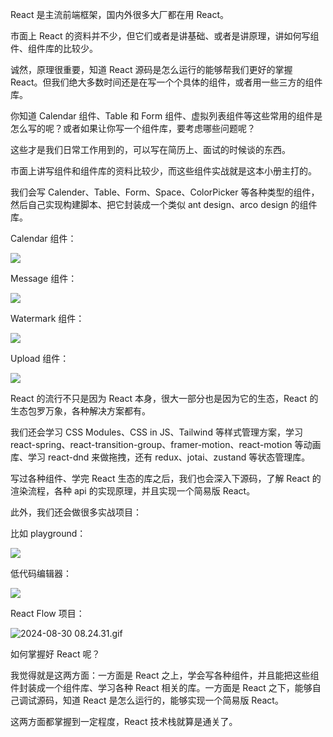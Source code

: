 ﻿React 是主流前端框架，国内外很多大厂都在用 React。

市面上 React 的资料并不少，但它们或者是讲基础、或者是讲原理，讲如何写组件、组件库的比较少。

诚然，原理很重要，知道 React 源码是怎么运行的能够帮我们更好的掌握 React。但我们绝大多数时间还是在写一个个具体的组件，或者用一些三方的组件库。

你知道 Calendar 组件、Table 和 Form 组件、虚拟列表组件等这些常用的组件是怎么写的呢？或者如果让你写一个组件库，要考虑哪些问题呢？

这些才是我们日常工作用到的，可以写在简历上、面试的时候谈的东西。

市面上讲写组件和组件库的资料比较少，而这些组件实战就是这本小册主打的。

我们会写 Calender、Table、Form、Space、ColorPicker 等各种类型的组件，然后自己实现构建脚本、把它封装成一个类似 ant design、arco design 的组件库。

Calendar 组件：

![](https://p9-juejin.byteimg.com/tos-cn-i-k3u1fbpfcp/fc321f45d0eb4c41b9370dcc1b9f2162~tplv-k3u1fbpfcp-jj-mark:0:0:0:0:q75.image#?w=2156&h=1158&s=228529&e=gif&f=32&b=fdfdfd)

Message 组件：

![](https://p1-juejin.byteimg.com/tos-cn-i-k3u1fbpfcp/23725f6715f9461f859402de7ffb3660~tplv-k3u1fbpfcp-jj-mark:0:0:0:0:q75.image#?w=1272&h=1266&s=387654&e=gif&f=70&b=fefefe)

Watermark 组件：

![](https://p6-juejin.byteimg.com/tos-cn-i-k3u1fbpfcp/9c61ea9bda874c68a65280b11703cd6d~tplv-k3u1fbpfcp-jj-mark:0:0:0:0:q75.image#?w=2656&h=1438&s=3083503&e=gif&f=39&b=fdfdfd)

Upload 组件：

![](https://p6-juejin.byteimg.com/tos-cn-i-k3u1fbpfcp/66ed4f7cfe6342f88810fd972562d1a6~tplv-k3u1fbpfcp-jj-mark:0:0:0:0:q75.image#?w=1330&h=874&s=466120&e=gif&f=41&b=fcfcfc)

React 的流行不只是因为 React 本身，很大一部分也是因为它的生态，React 的生态包罗万象，各种解决方案都有。

我们还会学习 CSS Modules、CSS in JS、Tailwind 等样式管理方案，学习 react-spring、react-transition-group、framer-motion、react-motion 等动画库、学习 react-dnd 来做拖拽，还有 redux、jotai、zustand 等状态管理库。

写过各种组件、学完 React 生态的库之后，我们也会深入下源码，了解 React 的渲染流程，各种 api 的实现原理，并且实现一个简易版 React。

此外，我们还会做很多实战项目：

比如 playground：

![](https://p3-juejin.byteimg.com/tos-cn-i-k3u1fbpfcp/52a109156fe64a50908195131b8329f5~tplv-k3u1fbpfcp-jj-mark:0:0:0:0:q75.image#?w=2858&h=1264&s=961512&e=gif&f=70&b=fefefe)

低代码编辑器：

![](https://p1-juejin.byteimg.com/tos-cn-i-k3u1fbpfcp/747cc9a904f64c47b2617a25e3dfa77e~tplv-k3u1fbpfcp-jj-mark:0:0:0:0:q75.image#?w=2744&h=1204&s=239464&e=png&b=d4dcf5)

React Flow 项目：

![2024-08-30 08.24.31.gif](https://p9-juejin.byteimg.com/tos-cn-i-k3u1fbpfcp/4330865bfb83401dbf81ac40945af092~tplv-k3u1fbpfcp-jj-mark:0:0:0:0:q75.image#?w=2870&h=1536&s=1746933&e=gif&f=70&b=fbfbfb)

如何掌握好 React 呢？

我觉得就是这两方面：一方面是 React 之上，学会写各种组件，并且能把这些组件封装成一个组件库、学习各种 React 相关的库。一方面是 React 之下，能够自己调试源码，知道 React 是怎么运行的，能够实现一个简易版 React。

这两方面都掌握到一定程度，React 技术栈就算是通关了。


